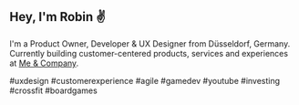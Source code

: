 ## Hey, I'm Robin ✌️

I'm a Product Owner, Developer & UX Designer from Düsseldorf, Germany. Currently building customer-centered products, services and experiences at [Me & Company](https://me-company.de "Me & Company").

#uxdesign #customerexperience #agile #gamedev #youtube #investing #crossfit #boardgames
